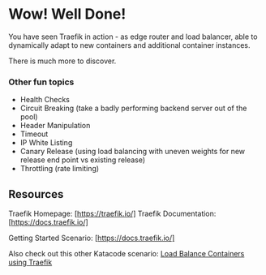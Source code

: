 # Wow! Well Done!

You have seen Traefik in action - as edge router and load balancer, able to dynamically adapt to new containers and additional container instances.

There is much more to discover.

### Other fun topics
* Health Checks
* Circuit Breaking (take a badly performing backend server out of the pool)
* Header Manipulation
* Timeout
* IP White Listing
* Canary Release (using load balancing with uneven weights for new release end point vs existing release)
* Throttling (rate limiting)

## Resources
Traefik Homepage: [https://traefik.io/]
Traefik Documentation: [https://docs.traefik.io/] 

Getting Started Scenario: [https://docs.traefik.io/]

Also check out this other Katacode scenario: [Load Balance Containers using Traefik](https://www.katacoda.com/courses/traefik/deploy-load-balancer)